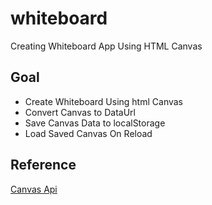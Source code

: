 # whiteboard
Creating Whiteboard App Using HTML Canvas

## Goal
* Create Whiteboard Using html Canvas
* Convert Canvas to DataUrl
* Save Canvas Data to localStorage
* Load Saved Canvas On Reload

## Reference
[Canvas Api](https://developer.mozilla.org/en-US/docs/Web/API/Canvas_API)
